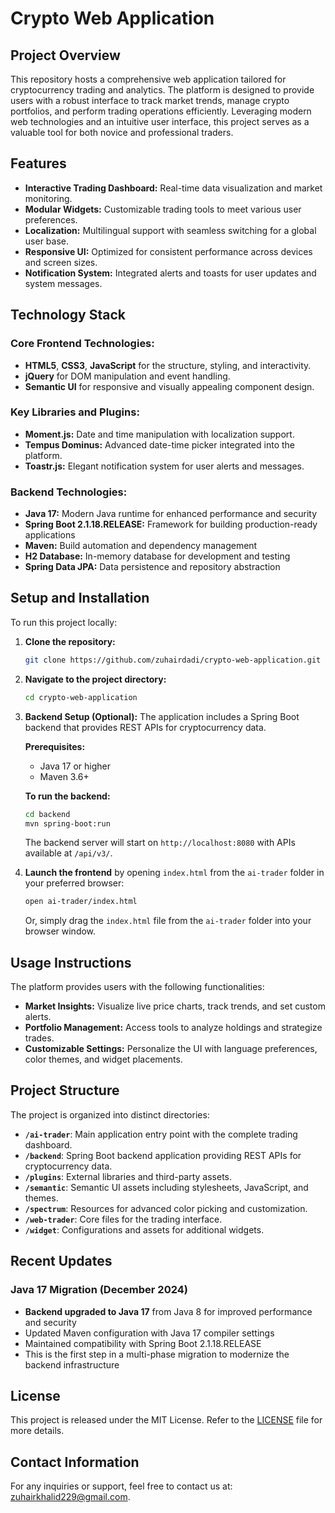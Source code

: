 # Crypto Web Application

## Project Overview

This repository hosts a comprehensive web application tailored for cryptocurrency trading and analytics. The platform is designed to provide users with a robust interface to track market trends, manage crypto portfolios, and perform trading operations efficiently. Leveraging modern web technologies and an intuitive user interface, this project serves as a valuable tool for both novice and professional traders.

## Features

- **Interactive Trading Dashboard:** Real-time data visualization and market monitoring.
- **Modular Widgets:** Customizable trading tools to meet various user preferences.
- **Localization:** Multilingual support with seamless switching for a global user base.
- **Responsive UI:** Optimized for consistent performance across devices and screen sizes.
- **Notification System:** Integrated alerts and toasts for user updates and system messages.

## Technology Stack

### Core Frontend Technologies:

- **HTML5**, **CSS3**, **JavaScript** for the structure, styling, and interactivity.
- **jQuery** for DOM manipulation and event handling.
- **Semantic UI** for responsive and visually appealing component design.

### Key Libraries and Plugins:

- **Moment.js:** Date and time manipulation with localization support.
- **Tempus Dominus:** Advanced date-time picker integrated into the platform.
- **Toastr.js:** Elegant notification system for user alerts and messages.

### Backend Technologies:

- **Java 17:** Modern Java runtime for enhanced performance and security
- **Spring Boot 2.1.18.RELEASE:** Framework for building production-ready applications
- **Maven:** Build automation and dependency management
- **H2 Database:** In-memory database for development and testing
- **Spring Data JPA:** Data persistence and repository abstraction

## Setup and Installation

To run this project locally:

1. **Clone the repository:**
    ```bash
    git clone https://github.com/zuhairdadi/crypto-web-application.git
    ```

2. **Navigate to the project directory:**
    ```bash
    cd crypto-web-application
    ```

3. **Backend Setup (Optional):**
    The application includes a Spring Boot backend that provides REST APIs for cryptocurrency data.
    
    **Prerequisites:**
    - Java 17 or higher
    - Maven 3.6+
    
    **To run the backend:**
    ```bash
    cd backend
    mvn spring-boot:run
    ```
    The backend server will start on `http://localhost:8080` with APIs available at `/api/v3/`.

4. **Launch the frontend** by opening `index.html` from the `ai-trader` folder in your preferred browser:
    ```bash
    open ai-trader/index.html
    ```
    Or, simply drag the `index.html` file from the `ai-trader` folder into your browser window.

## Usage Instructions

The platform provides users with the following functionalities:

- **Market Insights:** Visualize live price charts, track trends, and set custom alerts.
- **Portfolio Management:** Access tools to analyze holdings and strategize trades.
- **Customizable Settings:** Personalize the UI with language preferences, color themes, and widget placements.

## Project Structure

The project is organized into distinct directories:

- **`/ai-trader`**: Main application entry point with the complete trading dashboard.
- **`/backend`**: Spring Boot backend application providing REST APIs for cryptocurrency data.
- **`/plugins`**: External libraries and third-party assets.
- **`/semantic`**: Semantic UI assets including stylesheets, JavaScript, and themes.
- **`/spectrum`**: Resources for advanced color picking and customization.
- **`/web-trader`**: Core files for the trading interface.
- **`/widget`**: Configurations and assets for additional widgets.

## Recent Updates

### Java 17 Migration (December 2024)
- **Backend upgraded to Java 17** from Java 8 for improved performance and security
- Updated Maven configuration with Java 17 compiler settings
- Maintained compatibility with Spring Boot 2.1.18.RELEASE
- This is the first step in a multi-phase migration to modernize the backend infrastructure

## License

This project is released under the MIT License. Refer to the [LICENSE](LICENSE) file for more details.

## Contact Information

For any inquiries or support, feel free to contact us at: [zuhairkhalid229@gmail.com](mailto:zuhairkhalid229@gmail.com).
